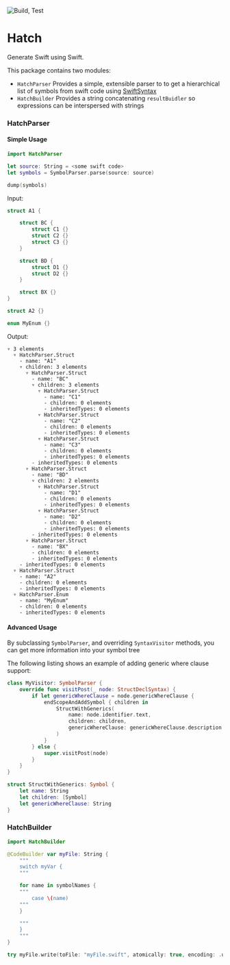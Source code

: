 ![Build, Test](https://github.com/sdidla/Hatch/actions/workflows/main.yml/badge.svg)

# Hatch

Generate Swift using Swift.

This package contains two modules:
- `HatchParser` Provides a simple, extensible parser to to get a hierarchical list of symbols from swift code using [SwiftSyntax](https://github.com/apple/swift-syntax)
- `HatchBuilder` Provides a string concatenating `resultBuidler` so expressions can be interspersed with strings 

### HatchParser

#### Simple Usage

```swift
import HatchParser

let source: String = <some swift code>
let symbols = SymbolParser.parse(source: source)

dump(symbols)
```

Input:
    
```swift
struct A1 {

    struct BC {
        struct C1 {}
        struct C2 {}
        struct C3 {}
    }

    struct BD {
        struct D1 {}
        struct D2 {}
    }

    struct BX {}
}

struct A2 {}

enum MyEnum {}
```

Output:

```
▿ 3 elements
  ▿ HatchParser.Struct
    - name: "A1"
    ▿ children: 3 elements
      ▿ HatchParser.Struct
        - name: "BC"
        ▿ children: 3 elements
          ▿ HatchParser.Struct
            - name: "C1"
            - children: 0 elements
            - inheritedTypes: 0 elements
          ▿ HatchParser.Struct
            - name: "C2"
            - children: 0 elements
            - inheritedTypes: 0 elements
          ▿ HatchParser.Struct
            - name: "C3"
            - children: 0 elements
            - inheritedTypes: 0 elements
        - inheritedTypes: 0 elements
      ▿ HatchParser.Struct
        - name: "BD"
        ▿ children: 2 elements
          ▿ HatchParser.Struct
            - name: "D1"
            - children: 0 elements
            - inheritedTypes: 0 elements
          ▿ HatchParser.Struct
            - name: "D2"
            - children: 0 elements
            - inheritedTypes: 0 elements
        - inheritedTypes: 0 elements
      ▿ HatchParser.Struct
        - name: "BX"
        - children: 0 elements
        - inheritedTypes: 0 elements
    - inheritedTypes: 0 elements
  ▿ HatchParser.Struct
    - name: "A2"
    - children: 0 elements
    - inheritedTypes: 0 elements
  ▿ HatchParser.Enum
    - name: "MyEnum"
    - children: 0 elements
    - inheritedTypes: 0 elements

```

#### Advanced Usage

By subclassing `SymbolParser`, and overriding `SyntaxVisitor` methods, you can get more information into your symbol tree

The following listing shows an example of adding generic where clause support:

```swift
class MyVisitor: SymbolParser {
    override func visitPost(_ node: StructDeclSyntax) {
        if let genericWhereClause = node.genericWhereClause {
            endScopeAndAddSymbol { children in
                StructWithGenerics(
                    name: node.identifier.text,
                    children: children,
                    genericWhereClause: genericWhereClause.description
                )
            }
        } else {
            super.visitPost(node)
        }
    }
}

struct StructWithGenerics: Symbol {
    let name: String
    let children: [Symbol]
    let genericWhereClause: String
}
```

### HatchBuilder
```swift
import HatchBuilder

@CodeBuilder var myFile: String {
    """
    switch myVar {
    """

    for name in symbolNames {
    """
        case \(name)
    """
    }

    """
    }
    """
}

try myFile.write(toFile: "myFile.swift", atomically: true, encoding: .utf8)
```

